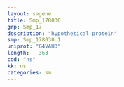 ```yaml
---
layout: smgene
title: Smp_178030
grp: Smp_17
description: "hypothetical protein"
smp: Smp_178030.1
uniprot: "G4VAH3"
length:   363
cdd: "ns"
kk: ns
categories: sm
---
```

